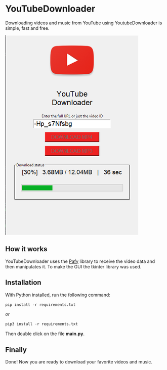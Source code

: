 # YouTubeDownloader
Downloading videos and music from YouTube using YoutubeDownloader is simple, fast and free.

![GitHub Logo](/example.png)

## How it works

YouTubeDownloader uses the [Pafy](https://pythonhosted.org/Pafy/) library to receive the video data and then manipulates it. To make the GUI the tkinter library was used.

## Installation

With Python installed, run the following command:

```python
pip install -r requirements.txt
```

_or_

```python
pip3 install -r requirements.txt
```

Then double click on the file **main.py**.

## Finally

Done! Now you are ready to download your favorite videos and music.
